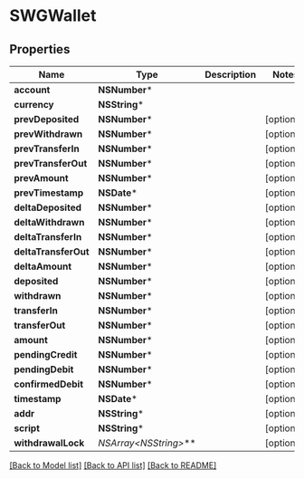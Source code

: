 # SWGWallet

## Properties
Name | Type | Description | Notes
------------ | ------------- | ------------- | -------------
**account** | **NSNumber*** |  | 
**currency** | **NSString*** |  | 
**prevDeposited** | **NSNumber*** |  | [optional] 
**prevWithdrawn** | **NSNumber*** |  | [optional] 
**prevTransferIn** | **NSNumber*** |  | [optional] 
**prevTransferOut** | **NSNumber*** |  | [optional] 
**prevAmount** | **NSNumber*** |  | [optional] 
**prevTimestamp** | **NSDate*** |  | [optional] 
**deltaDeposited** | **NSNumber*** |  | [optional] 
**deltaWithdrawn** | **NSNumber*** |  | [optional] 
**deltaTransferIn** | **NSNumber*** |  | [optional] 
**deltaTransferOut** | **NSNumber*** |  | [optional] 
**deltaAmount** | **NSNumber*** |  | [optional] 
**deposited** | **NSNumber*** |  | [optional] 
**withdrawn** | **NSNumber*** |  | [optional] 
**transferIn** | **NSNumber*** |  | [optional] 
**transferOut** | **NSNumber*** |  | [optional] 
**amount** | **NSNumber*** |  | [optional] 
**pendingCredit** | **NSNumber*** |  | [optional] 
**pendingDebit** | **NSNumber*** |  | [optional] 
**confirmedDebit** | **NSNumber*** |  | [optional] 
**timestamp** | **NSDate*** |  | [optional] 
**addr** | **NSString*** |  | [optional] 
**script** | **NSString*** |  | [optional] 
**withdrawalLock** | **NSArray&lt;NSString*&gt;*** |  | [optional] 

[[Back to Model list]](../README.md#documentation-for-models) [[Back to API list]](../README.md#documentation-for-api-endpoints) [[Back to README]](../README.md)


